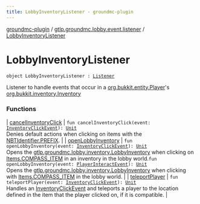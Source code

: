 ```yaml
---
title: LobbyInventoryListener - groundmc-plugin
---
```


[groundmc-plugin](../../index.html) / [gtlp.groundmc.lobby.event.listener](../index.html) / [LobbyInventoryListener](.)

# LobbyInventoryListener

`object LobbyInventoryListener : `[`Listener`](https://hub.spigotmc.org/javadocs/spigot/org/bukkit/event/Listener.html)

Listener to handle events that occur in a [org.bukkit.entity.Player](https://hub.spigotmc.org/javadocs/spigot/org/bukkit/entity/Player.html)'s [org.bukkit.inventory.Inventory](https://hub.spigotmc.org/javadocs/spigot/org/bukkit/inventory/Inventory.html)

### Functions

| [cancelInventoryClick](cancel-inventory-click.html) | `fun cancelInventoryClick(event: `[`InventoryClickEvent`](https://hub.spigotmc.org/javadocs/spigot/org/bukkit/event/inventory/InventoryClickEvent.html)`): `[`Unit`](https://kotlinlang.org/api/latest/jvm/stdlib/kotlin/-unit/index.html)<br>Denies default actions when clicking on items with the [NBTIdentifier.PREFIX](../../gtlp.groundmc.lobby.enums/-n-b-t-identifier/-p-r-e-f-i-x.html). |
| [openLobbyInventory](open-lobby-inventory.html) | `fun openLobbyInventory(event: `[`InventoryClickEvent`](https://hub.spigotmc.org/javadocs/spigot/org/bukkit/event/inventory/InventoryClickEvent.html)`): `[`Unit`](https://kotlinlang.org/api/latest/jvm/stdlib/kotlin/-unit/index.html)<br>Opens the [gtlp.groundmc.lobby.inventory.LobbyInventory](../../gtlp.groundmc.lobby.inventory/-lobby-inventory/index.html) when clicking on [Items.COMPASS_ITEM](../../gtlp.groundmc.lobby/-items/-c-o-m-p-a-s-s_-i-t-e-m.html) in an inventory in the lobby world.`fun openLobbyInventory(event: `[`PlayerInteractEvent`](https://hub.spigotmc.org/javadocs/spigot/org/bukkit/event/player/PlayerInteractEvent.html)`): `[`Unit`](https://kotlinlang.org/api/latest/jvm/stdlib/kotlin/-unit/index.html)<br>Opens the [gtlp.groundmc.lobby.inventory.LobbyInventory](../../gtlp.groundmc.lobby.inventory/-lobby-inventory/index.html) when clicking with [Items.COMPASS_ITEM](../../gtlp.groundmc.lobby/-items/-c-o-m-p-a-s-s_-i-t-e-m.html) in the lobby world. |
| [teleportPlayer](teleport-player.html) | `fun teleportPlayer(event: `[`InventoryClickEvent`](https://hub.spigotmc.org/javadocs/spigot/org/bukkit/event/inventory/InventoryClickEvent.html)`): `[`Unit`](https://kotlinlang.org/api/latest/jvm/stdlib/kotlin/-unit/index.html)<br>Handles an [InventoryClickEvent](https://hub.spigotmc.org/javadocs/spigot/org/bukkit/event/inventory/InventoryClickEvent.html) and teleports a player to the location defined in the item that the player clicked on, if it is compatible. |

